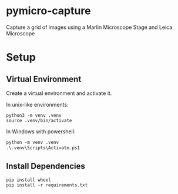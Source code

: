# pymicro-capture
Capture a grid of images using a Marlin Microscope Stage and Leica Microscope

# Setup

## Virtual Environment
Create a virtual environment and activate it.

In unix-like environments:
```shell
python3 -m venv .venv
source .venv/bin/activate
```

In Windows with powershell:
```ps
python -m venv .venv
.\.venv\Scripts\Activate.ps1
```

## Install Dependencies

```shell
pip install wheel
pip install -r requirements.txt
```